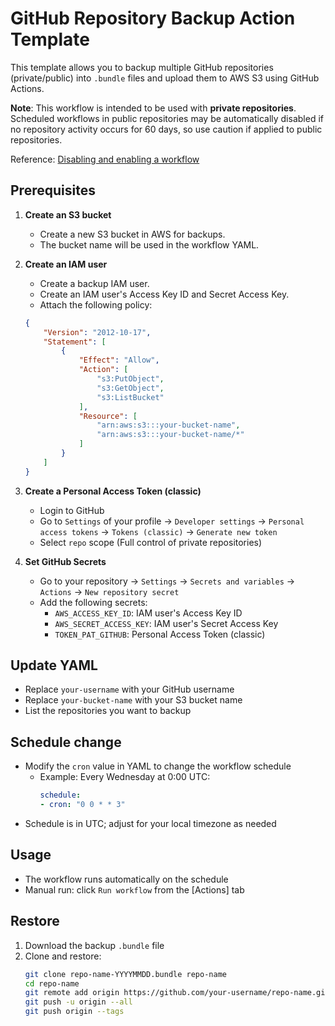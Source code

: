 # GitHub Repository Backup Action Template

This template allows you to backup multiple GitHub repositories (private/public) into `.bundle` files and upload them to AWS S3 using GitHub Actions.

**Note**: This workflow is intended to be used with **private repositories**.
Scheduled workflows in public repositories may be automatically disabled if no repository activity occurs for 60 days, so use caution if applied to public repositories.

Reference: [Disabling and enabling a workflow](https://docs.github.com/en/actions/how-tos/manage-workflow-runs/disable-and-enable-workflows)

## Prerequisites

1. **Create an S3 bucket**
   - Create a new S3 bucket in AWS for backups.
   - The bucket name will be used in the workflow YAML.
2. **Create an IAM user**
   - Create a backup IAM user.
   - Create an IAM user's Access Key ID and Secret Access Key.
   - Attach the following policy:
    ```json
    {
        "Version": "2012-10-17",
        "Statement": [
            {
                "Effect": "Allow",
                "Action": [
                    "s3:PutObject",
                    "s3:GetObject",
                    "s3:ListBucket"
                ],
                "Resource": [
                    "arn:aws:s3:::your-bucket-name",
                    "arn:aws:s3:::your-bucket-name/*"
                ]
            }
        ]
    }
    ```
3. **Create a Personal Access Token (classic)**
   - Login to GitHub
   - Go to `Settings` of your profile → `Developer settings` → `Personal access tokens` → `Tokens (classic)` → `Generate new token`
   - Select `repo` scope (Full control of private repositories)

4. **Set GitHub Secrets**
   - Go to your repository → `Settings` → `Secrets and variables` → `Actions` → `New repository secret`
   - Add the following secrets:
     - `AWS_ACCESS_KEY_ID`: IAM user's Access Key ID
     - `AWS_SECRET_ACCESS_KEY`: IAM user's Secret Access Key
     - `TOKEN_PAT_GITHUB`: Personal Access Token (classic)

## Update YAML
- Replace `your-username` with your GitHub username
- Replace `your-bucket-name` with your S3 bucket name
- List the repositories you want to backup

## Schedule change

- Modify the `cron` value in YAML to change the workflow schedule
  - Example: Every Wednesday at 0:00 UTC:
    ```yaml
    schedule:
    - cron: "0 0 * * 3"
    ```
- Schedule is in UTC; adjust for your local timezone as needed

## Usage

- The workflow runs automatically on the schedule
- Manual run: click `Run workflow` from the [Actions] tab

## Restore

1. Download the backup `.bundle` file
2. Clone and restore:
    ```bash
    git clone repo-name-YYYYMMDD.bundle repo-name
    cd repo-name
    git remote add origin https://github.com/your-username/repo-name.git
    git push -u origin --all
    git push origin --tags
    ```
